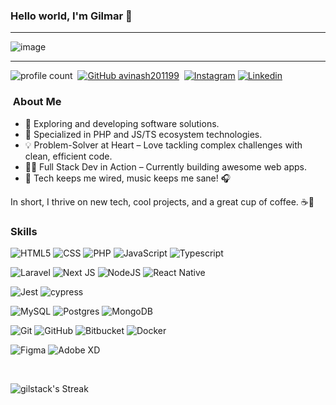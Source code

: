 ### Hello world, I'm Gilmar  👋 

-----

<p align="center">
 
![image](https://user-images.githubusercontent.com/61057666/169029838-74df663d-2e62-4d77-bdff-b43f7d63f00f.png)

</p>

-----

![profile count](https://komarev.com/ghpvc/?username=avinash201199&color=red)&nbsp;
[![GitHub avinash201199](https://img.shields.io/github/followers/gilstack?label=follow&style=social)](https://github.com/gilstack)&nbsp;
[![Instagram](https://img.shields.io/badge/-glmrdev-red?style=flat-square&logo=Instagram&logoColor=white&link=https://instagram.com/glmrdev)](https://www.instagram.com/glmrdev/)
[![Linkedin](https://img.shields.io/badge/-gilstack-blue?style=flat-square&logo=Linkedin&logoColor=white&link=https://linkedin.com/in/glmrdev)](https://www.linkedin.com/in/glmrdev/)

### &nbsp;About Me

- 🤔 Exploring and developing software solutions.
- 🌱 Specialized in PHP and JS/TS ecosystem technologies.
- 💡 Problem-Solver at Heart – Love tackling complex challenges with clean, efficient code.
- 👨‍💻 Full Stack Dev in Action – Currently building awesome web apps.
- 💙 Tech keeps me wired, music keeps me sane! 🎧
  
In short, I thrive on new tech, cool projects, and a great cup of coffee. ☕🚀


### Skills

![HTML5](https://img.shields.io/badge/-HTML5-333333?style=flat&logo=HTML5)
![CSS](https://img.shields.io/badge/-CSS-333333?style=flat&logo=CSS3&logoColor=1572B6)
![PHP](https://img.shields.io/badge/php-333333?style=flat&logo=php)
![JavaScript](https://img.shields.io/badge/-JavaScript-333333?style=flat&logo=javascript)
![Typescript](https://shields.io/badge/TypeScript-333333?logo=TypeScript&logoColor=3178C6)
<br />

![Laravel](https://img.shields.io/badge/laravel-333333?style=flat&logo=laravel)
![Next JS](https://img.shields.io/badge/Next-333333?style=flat&logo=next.js)
![NodeJS](https://img.shields.io/badge/node.js-333333?style=flat&logo=node.js)
![React Native](https://img.shields.io/badge/-React%20Native-333333?style=flat&logo=react)
<br />

![Jest](https://img.shields.io/badge/-Jest-333333?style=flat&logo=jest)
![cypress](https://img.shields.io/badge/-cypress-333333?style=flat&logo=cypress)
<br />

![MySQL](https://img.shields.io/badge/-MySQL-333333?style=flat&logo=mysql)
![Postgres](https://img.shields.io/badge/postgres-333333?style=flat&logo=postgresql)
![MongoDB](https://img.shields.io/badge/-MongoDB-333333?style=flat&logo=mongodb)
<br />

![Git](https://img.shields.io/badge/-Git-333333?style=flat&logo=git)
![GitHub](https://img.shields.io/badge/-GitHub-333333?style=flat&logo=github)
![Bitbucket](https://img.shields.io/badge/-Bitbucket-333333?style=flat&logo=bitbucket)
![Docker](https://img.shields.io/badge/-Docker-333333?style=flat&logo=docker)
<br />

![Figma](https://img.shields.io/badge/-Figma-333333?style=flat&logo=figma&logoColor=007ACC)
![Adobe XD](https://img.shields.io/badge/-Adobe%20XD-333333?style=flat&logo=adobe-xd&logoColor=007ACC)

<br />

![gilstack's Streak](https://github-readme-streak-stats.herokuapp.com/?user=gilstack&theme=tokyonight&hide_border=false)
